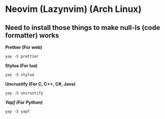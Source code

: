# Neovim (Lazynvim) (Arch Linux)

## Need to install those things to make null-ls (code formatter) works

**Prettier (For web)**

```
yay -S prettier
```

**Stylua (For lua)**

```
yay -S stylua
```

**Uncrustify (For C, C++, C#, Java)**

```
yay -S uncrustify
```

**_Yapf (For Python)_**

```
yay -S yapf
```
